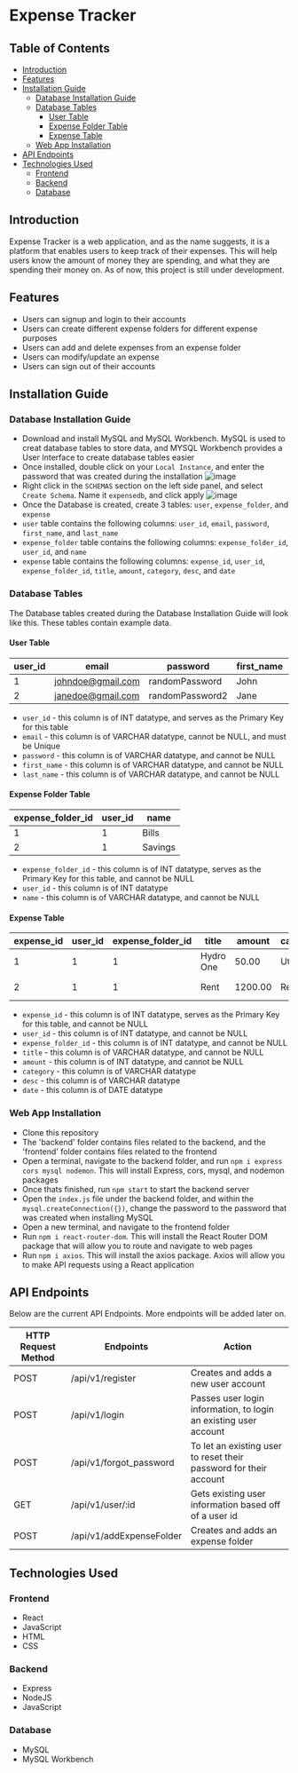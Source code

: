 # Expense Tracker

## Table of Contents
* [Introduction](#introduction)
* [Features](#features)
* [Installation Guide](#installation-guide)
	* [Database Installation Guide](#database-installation-guide)
	* [Database Tables](#database-tables)
		* [User Table](#user-table)
		* [Expense Folder Table](#expense-folder-table)
		* [Expense Table](#expense-table)
	* [Web App Installation](#web-app-installation)
* [API Endpoints](#api-endpoints)
* [Technologies Used](#technologies-used)
	* [Frontend](#frontend)
	* [Backend](#backend)
	* [Database](#database)

## Introduction
Expense Tracker is a web application, and as the name suggests, it is a platform that enables users to keep track of their expenses. This will help users know the amount of money they are spending, and what they are spending their money on. As of now, this project is still under development.

## Features
* Users can signup and login to their accounts
* Users can create different expense folders for different expense purposes
* Users can add and delete expenses from an expense folder
* Users can modify/update an expense
* Users can sign out of their accounts

## Installation Guide

### Database Installation Guide
* Download and install MySQL and MySQL Workbench. MySQL is used to creat database tables to store data, and MYSQL Workbench provides a User Interface to create database tables easier
* Once installed, double click on your ```Local Instance```, and enter the password that was created during the installation ![image](https://i.postimg.cc/fRYTWsVV/Double-Click-Local-Instance2.png)
* Right click in the ```SCHEMAS``` section on the left side panel, and select ```Create Schema```. Name it ```expensedb```, and click apply ![image](https://i.postimg.cc/FRH9xJDS/Create-Shema.png)
* Once the Database is created, create 3 tables: ```user```, ```expense_folder```, and ```expense```
* ```user``` table contains the following columns: ```user_id```, ```email```, ```password```, ```first_name```, and ```last_name```
* ```expense_folder``` table contains the following columns: ```expense_folder_id```, ```user_id```, and ```name```
* ```expense``` table contains the following columns: ```expense_id```, ```user_id```, ```expense_folder_id```, ```title```, ```amount```, ```category```, ```desc```, and ```date```

### Database Tables
The Database tables created during the Database Installation Guide will look like this. These tables contain example data.

#### User Table
| user_id | email | password | first_name | last_name |
| --- | --- | --- | --- | --- |
| 1 | johndoe@gmail.com | randomPassword | John | Doe |
| 2 | janedoe@gmail.com | randomPassword2 | Jane | Doe |

* ```user_id``` - this column is of INT datatype, and serves as the Primary Key for this table
* ```email``` -  this column is of VARCHAR datatype, cannot be NULL, and must be Unique
* ```password``` - this column is of VARCHAR datatype, and cannot be NULL
* ```first_name``` - this column is of VARCHAR datatype, and cannot be NULL
* ```last_name``` - this column is of VARCHAR datatype, and cannot be NULL

#### Expense Folder Table
| expense_folder_id | user_id | name |
| --- | --- | --- |
| 1 | 1 | Bills |
| 2 | 1 | Savings |

* ```expense_folder_id``` - this column is of INT datatype, serves as the Primary Key for this table, and cannot be NULL
* ```user_id``` - this column is of INT datatype
* ```name``` - this column is of VARCHAR datatype, and cannot be NULL

#### Expense Table 
| expense_id | user_id | expense_folder_id | title | amount | category | desc | date |
| --- | --- | --- | --- | --- | --- | --- | --- |
| 1 | 1 | 1 | Hydro One | 50.00 | Utilities | Water Bill | 17/10/2023 |
| 2 | 1| 1| Rent | 1200.00 | Rent Bill | Monthly Rent | 17/10/2023 |

* ```expense_id``` - this column is of INT datatype, serves as the Primary Key for this table, and cannot be NULL
* ```user_id``` - this column is of INT datatype, and cannot be NULL
* ```expense_folder_id``` - this column is of INT datatype, and cannot be NULL
* ```title``` - this column is of VARCHAR datatype, and cannot be NULL
* ```amount``` - this column is of INT datatype, and cannot be NULL
* ```category``` - this column is of VARCHAR datatype
* ```desc``` - this column is of VARCHAR datatype
* ```date``` - this column is of DATE datatype

### Web App Installation
* Clone this repository
* The 'backend' folder contains files related to the backend, and the 'frontend' folder contains files related to the frontend
* Open a terminal, navigate to the backend folder, and run ```npm i express cors mysql nodemon```. This will install Express, cors, mysql, and nodemon packages
* Once thats finished, run ```npm start``` to start the backend server
* Open the ```index.js``` file under the backend folder, and within the ```mysql.createConnection({})```, change the password to the password that was created when installing MySQL
* Open a new terminal, and navigate to the frontend folder
* Run ```npm i react-router-dom```. This will install the React Router DOM package that will allow you to route and navigate to web pages
* Run ```npm i axios```. This will install the axios package. Axios will allow you to make API requests using a React application

## API Endpoints
Below are the current API Endpoints. More endpoints will be added later on.

| HTTP Request Method | Endpoints | Action |
| --- | --- | --- |
| POST | /api/v1/register | Creates and adds a new user account |
| POST | /api/v1/login | Passes user login information, to login an existing user account |
| POST | /api/v1/forgot_password | To let an existing user to reset their password for their account |
| GET | /api/v1/user/:id | Gets existing user information based off of a user id |
| POST | /api/v1/addExpenseFolder | Creates and adds an expense folder |

## Technologies Used 

### Frontend 
* React
* JavaScript
* HTML 
* CSS 

### Backend 
* Express 
* NodeJS
* JavaScript

### Database
* MySQL
* MySQL Workbench
